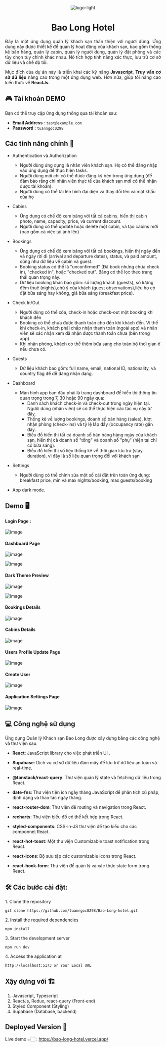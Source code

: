 <div align="center">

![logo-light](https://github.com/tuanngoc0298/Bao-Long-hotel/assets/75868787/97b636f6-abe8-44c2-89ce-833995f1df5a)

# Bao Long Hotel

</div>

<div style="text-align: justify;">
Đây là một ứng dụng quản lý khách sạn thân thiện với người dùng. Ứng dụng này được thiết kế để quản lý hoạt động của khách sạn, bao gồm thống kê bán hàng, quản lý cabin, quản lý người dùng, quản lý đặt phòng và các tùy chọn tùy chỉnh khác nhau. Nó tích hợp tính năng xác thực, lưu trữ cơ sở dữ liệu và chế độ tối.

Mục đích của dự án này là triển khai các kỹ năng <b>Javascript</b>, <strong>Truy vấn cơ sở dữ liệu</strong> nâng cao trong một ứng dụng web. Hơn nữa, giúp tôi nâng cao kiến thức về <strong>ReactJs</strong>.

</div>

## 🎮 Tài khoản DEMO

Bạn có thể truy cập ứng dụng thông qua tài khoản sau:

- **Email Address** : `test@example.com`
- **Password** : `tuanngoc0298`

## Các tính năng chính 📝

- Authentication và Authorization

  - Người dùng ứng dụng là nhân viên khách sạn. Họ có thể đăng nhập vào ứng dụng để thực hiện tasks.
  - Người dùng mới chỉ có thể được đăng ký bên trong ứng dụng (để đảm bảo rằng chỉ nhân viên thực tế của khách sạn mới có thể nhận được tài khoản).
  - Người dùng có thể tải lên hình đại diện và thay đổi tên và mật khẩu của họ

- Cabins

  - Ứng dụng có chế độ xem bảng với tất cả cabins, hiển thị cabin photo, name, capacity, price, và current discount.
  - Người dùng có thể update hoặc delete một cabin, và tạo cabins mới (bao gồm cả việc tải ảnh lên)

- Bookings

  - Ứng dụng có chế độ xem bảng với tất cả bookings, hiển thị ngày đến và ngày rời đi (arrival and departure dates), status, và paid amount, cũng như dữ liệu về cabin và guest.
  - Booking status có thể là "unconfirmed" (Đã book nhưng chưa check in), "checked in", hoặc "checked out". Bảng có thể lọc theo trạng thái quan trọng này.
  - Dữ liệu booking khác bao gồm: số lượng khách (guests), số lượng đêm thuê (nights),chú ý của khách (guest observations),liệu họ có đặt bữa sáng hay không, giá bữa sáng (breakfast price).

- Check In/Out

  - Người dùng có thể xóa, check-in hoặc check-out một booking khi khách đến
  - Booking có thể chưa được thanh toán cho đến khi khách đến. Vì thế khi check-in, khách phải chấp nhận thanh toán (ngoài app) và nhân viên sẽ xác nhận xem đã nhận được thanh toán chưa (bên trong app).
  - Khi nhận phòng, khách có thể thêm bữa sáng cho toàn bộ thời gian ở nếu chưa có.

- Guests

  - Dữ liệu khách bao gồm: full name, email, national ID, nationality, và country flag để dễ dàng nhận dạng.

- Dashboard

  - Màn hình app ban đầu phải là trang dashboard để hiển thị thông tin quan trọng trong 7, 30 hoặc 90 ngày qua:
    - Danh sách khách check-in và check-out trong ngày hiện tại. Người dùng (nhân viên) sẽ có thể thực hiện các tác vụ này từ đây.
    - Thống kê về lượng bookings, doanh số bán hàng (sales), lượt nhận phòng (check-ins) và tỷ lệ lấp đầy (occupancy rate) gần đây.
    - Biểu đồ hiển thị tất cả doanh số bán hàng hàng ngày của khách sạn, hiển thị cả doanh số "tổng" và doanh số "phụ" (hiện tại chỉ có bữa sáng).
    - Biểu đồ hiển thị số liệu thống kê về thời gian lưu trú (stay duration), vì đây là số liệu quan trọng đối với khách sạn

- Settings

  - Người dùng có thể chỉnh sửa một số cài đặt trên toàn ứng dụng: breakfast price, min và max nights/booking, max guests/booking

- App dark mode.

## Demo 🖥️

#### Login Page :

![image](https://github.com/tuanngoc0298/Bao-Long-hotel/assets/75868787/a53c32d4-517e-4249-bfb0-888c47f06a7e)

#### Dashboard Page

![image](https://github.com/tuanngoc0298/Bao-Long-hotel/assets/75868787/19e97335-92af-4a81-b71e-423a6ba65768)

![image](https://github.com/tuanngoc0298/Bao-Long-hotel/assets/75868787/7d5f59f1-2206-4aed-85b0-a2b8c06296ec)

#### Dark Theme Preview

![image](https://github.com/tuanngoc0298/Bao-Long-hotel/assets/75868787/57e10aa8-293a-4ffe-be43-4b23d0fb8707)

![image](https://github.com/tuanngoc0298/Bao-Long-hotel/assets/75868787/bd0a9436-6ef1-4579-ab69-30f6e5946c8a)

#### Bookings Details

![image](https://github.com/tuanngoc0298/Bao-Long-hotel/assets/75868787/54b7cacf-272e-4c10-a723-2e695a8667a7)

#### Cabins Details

![image](https://github.com/tuanngoc0298/Bao-Long-hotel/assets/75868787/a64b5176-dc7a-4144-98cb-d9fd0d11cef9)

#### Users Profile Update Page

![image](https://github.com/tuanngoc0298/Bao-Long-hotel/assets/75868787/5d97c262-55d5-4b77-9f5e-43d207ff9702)

#### Create User

![image](https://github.com/tuanngoc0298/Bao-Long-hotel/assets/75868787/6c73c81c-3d45-4bad-adb0-c93e4f928ae0)

#### Application Settings Page

![image](https://github.com/tuanngoc0298/Bao-Long-hotel/assets/75868787/fa691bcc-65c2-44d6-a276-f5f0fd45ad32)

## 💻 Công nghệ sử dụng

Ứng dụng Quản lý Khách sạn Bao Long được xây dựng bằng các công nghệ và thư viện sau:

- **React**: JavaScript library cho việc phát triển UI .

- **Supabase**: Dịch vụ cơ sở dữ liệu đám mây để lưu trữ dữ liệu an toàn và real-time.

- **@tanstack/react-query**: Thư viện quản lý state và fetching dữ liệu trong React.

- **date-fns**: Thư viện tiện ích ngày tháng JavaScript để phân tích cú pháp, định dạng và thao tác ngày tháng.

- **react-router-dom**: Thư viện để routing và navigation trong React.

- **recharts**: Thư viện biểu đồ có thể kết hợp trong React.

- **styled-components**: CSS-in-JS thư viện để tạo kiểu cho các componnet React.

- **react-hot-toast**: Một thư viện Customizable toast notification trong React.

- **react-icons**: Bộ sưu tập các customizable icons trong React.

- **react-hook-form**: Thư viện để quản lý và xác thực state form trong React.

## 🛠️ Các bước cài đặt:

<p>1. Clone the repository</p>

```
git clone https://github.com/tuanngoc0298/Bao-Long-hotel.git
```

<p>2. Install the required dependencies </p>

```
npm install
```

<p>3. Start the development server</p>

```
npm run dev
```

<p>4. Access the application at</p>

```
http://localhost:5173 or Your Local URL
```

## Xậy dựng với 🏗️

1. Javascript, Typescript
2. ReactJs, Redux, react-query (Front-end)
3. Styled Component (Styling)
4. Supabase (Database, backend)

## Deployed Version 🚀

Live demo 👉🏻 : https://bao-long-hotel.vercel.app/
